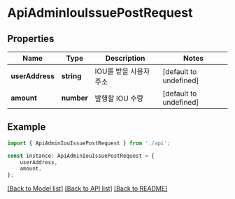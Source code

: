 # ApiAdminIouIssuePostRequest


## Properties

Name | Type | Description | Notes
------------ | ------------- | ------------- | -------------
**userAddress** | **string** | IOU를 받을 사용자 주소 | [default to undefined]
**amount** | **number** | 발행할 IOU 수량 | [default to undefined]

## Example

```typescript
import { ApiAdminIouIssuePostRequest } from './api';

const instance: ApiAdminIouIssuePostRequest = {
    userAddress,
    amount,
};
```

[[Back to Model list]](../README.md#documentation-for-models) [[Back to API list]](../README.md#documentation-for-api-endpoints) [[Back to README]](../README.md)
